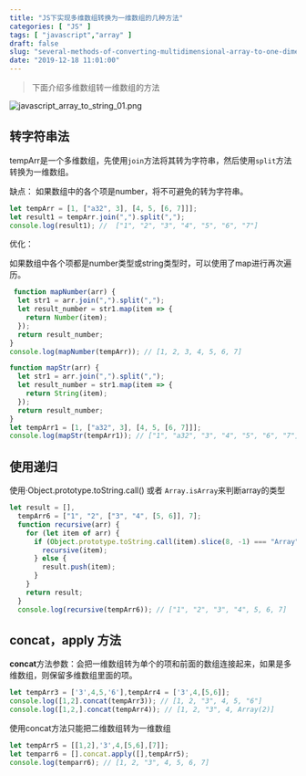 ```yaml
---
title: "JS下实现多维数组转换为一维数组的几种方法"
categories: [ "JS" ]
tags: [ "javascript","array" ]
draft: false
slug: "several-methods-of-converting-multidimensional-array-to-one-dimensional-array-by-js"
date: "2019-12-18 11:01:00"
---
```


> 下面介绍多维数组转一维数组的方法

![javascript_array_to_string_01.png][1]

## 转字符串法

tempArr是一个多维数组，先使用`join`方法将其转为字符串，然后使用`split`方法转换为一维数组。

缺点： 如果数组中的各个项是number，将不可避免的转为字符串。


<!--more-->


```javascript
let tempArr = [1, ["a32", 3], [4, 5, [6, 7]]];
let result1 = tempArr.join(",").split(",");
console.log(result1); //  ["1", "2", "3", "4", "5", "6", "7"]
```

优化：

如果数组中各个项都是number类型或string类型时，可以使用了map进行再次遍历。

```javascript
 function mapNumber(arr) {
  let str1 = arr.join(",").split(",");
  let result_number = str1.map(item => {
    return Number(item);
  });
  return result_number;
}
console.log(mapNumber(tempArr)); // [1, 2, 3, 4, 5, 6, 7]

function mapStr(arr) {
  let str1 = arr.join(",").split(",");
  let result_number = str1.map(item => {
    return String(item);
  });
  return result_number;
}
let tempArr1 = [1, ["a32", 3], [4, 5, [6, 7]]];
console.log(mapStr(tempArr1)); // ["1", "a32", "3", "4", "5", "6", "7"]
```
## 使用递归
使用·Object.prototype.toString.call() 或者 `Array.isArray`来判断array的类型

```javascript
let result = [],
  tempArr6 = ["1", "2", ["3", "4", [5, 6]], 7];
  function recursive(arr) {
    for (let item of arr) {
      if (Object.prototype.toString.call(item).slice(8, -1) === "Array") {
        recursive(item);
      } else {
        result.push(item);
      }
    }
    return result;
  }
  console.log(recursive(tempArr6)); // ["1", "2", "3", "4", 5, 6, 7]
```

##  concat，apply  方法

**concat**方法参数：会把一维数组转为单个的项和前面的数组连接起来，如果是多维数组，则保留多维数组里面的项。

```javascript
let tempArr3 = ['3',4,5,'6'],tempArr4 = ['3',4,[5,6]];
console.log([1,2].concat(tempArr3)); // [1, 2, "3", 4, 5, "6"]
console.log([1,2,].concat(tempArr4)); // [1, 2, "3", 4, Array(2)]
```
使用concat方法只能把二维数组转为一维数组

```javascript
let tempArr5 = [[1,2],'3',4,[5,6],[7]];
let temparr6 = [].concat.apply([],tempArr5);
console.log(temparr6); // [1, 2, "3", 4, 5, 6, 7]
```


  [1]: https://imgs.gnux.cn/usr/uploads/2019/12/2393277859.png